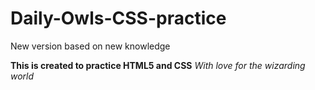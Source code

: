 # Daily-Owls-CSS-practice
New version based on new knowledge

**This is created to practice HTML5 and CSS**
*With love for the wizarding world*